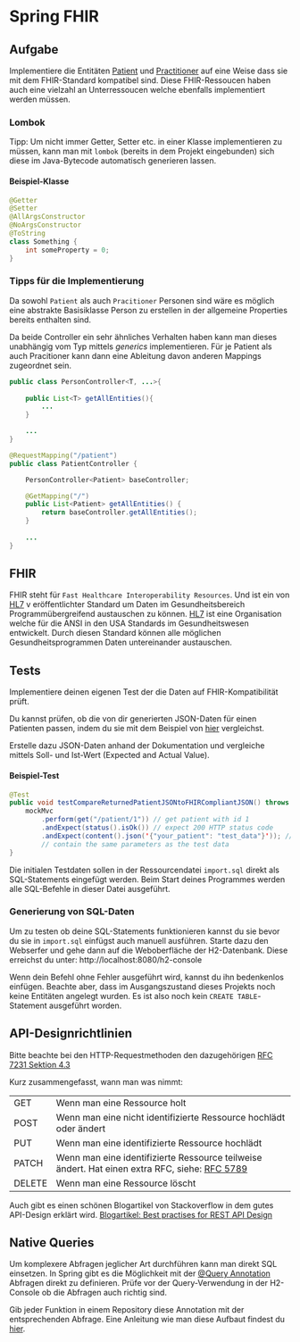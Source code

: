 # Spring FHIR

## Aufgabe
Implementiere die Entitäten [Patient](https://www.hl7.org/fhir/patient.html) und [Practitioner](https://www.hl7.org/fhir/practitionier.html) auf eine Weise dass sie mit dem FHIR-Standard kompatibel sind. Diese FHIR-Ressoucen haben auch eine vielzahl an Unterressoucen welche ebenfalls implementiert werden müssen. 

### Lombok

Tipp: Um nicht immer Getter, Setter etc. in einer Klasse implementieren zu müssen, kann man mit ``lombok``
(bereits in dem Projekt eingebunden) sich diese im Java-Bytecode automatisch generieren lassen.

#### Beispiel-Klasse

```java
@Getter
@Setter
@AllArgsConstructor
@NoArgsConstructor
@ToString
class Something {
    int someProperty = 0;
}
```

### Tipps für die Implementierung
Da sowohl `Patient` als auch `Pracitioner` Personen sind wäre es möglich eine abstrakte Basisiklasse Person zu erstellen
in der allgemeine Properties bereits enthalten sind.

Da beide Controller ein sehr ähnliches Verhalten haben kann man dieses unabhängig vom Typ mittels *generics* implementieren.
Für je Patient als auch Pracitioner kann dann eine Ableitung davon anderen Mappings zugeordnet sein.

```java
public class PersonController<T, ...>{
    
    public List<T> getAllEntities(){
        ...
    }

    ...
}

@RequestMapping("/patient")
public class PatientController {

    PersonController<Patient> baseController;

    @GetMapping("/")
    public List<Patient> getAllEntities() {
        return baseController.getAllEntities();
    }
    
    ...
}

```

## FHIR
FHIR steht für `Fast Healthcare Interoperability Resources`. Und ist ein von [HL7](https://www.hl7.org/about/index.cfm?ref=nav) v
eröffentlichter Standard um Daten im Gesundheitsbereich Programmübergreifend austauschen zu können. 
[HL7](https://www.hl7.org/about/index.cfm?ref=nav) ist eine Organisation welche für die ANSI in den USA Standards 
im Gesundheitswesen entwickelt. Durch diesen Standard können alle möglichen Gesundheitsprogrammen Daten 
untereinander austauschen.


## Tests

Implementiere deinen eigenen Test der die Daten auf FHIR-Kompatibilität prüft. 

Du kannst prüfen, ob die von dir generierten JSON-Daten für einen Patienten passen, indem du sie mit dem Beispiel von [hier](https://www.hl7.org/fhir/patient.html) vergleichst. 

Erstelle dazu JSON-Daten anhand der Dokumentation und vergleiche mittels Soll- und Ist-Wert (Expected and Actual Value).

#### Beispiel-Test

```java
@Test
public void testCompareReturnedPatientJSONtoFHIRCompliantJSON() throws Exception {
    mockMvc
        .perform(get("/patient/1")) // get patient with id 1
        .andExpect(status().isOk()) // expect 200 HTTP status code
        .andExpect(content().json('{"your_patient": "test_data"}')); // returned data should be of type json and
        // contain the same parameters as the test data
}
```

Die initialen Testdaten sollen in der Ressourcendatei `import.sql` direkt als SQL-Statements eingefügt werden. 
Beim Start deines Programmes werden alle SQL-Befehle in dieser Datei ausgeführt.

### Generierung von SQL-Daten
Um zu testen ob deine SQL-Statements funktionieren kannst du sie bevor du sie in `import.sql` einfügst auch manuell 
ausführen. Starte dazu den Webserfer und gehe dann auf die Weboberfläche der H2-Datenbank. 
Diese erreichst du unter: http://localhost:8080/h2-console 

Wenn dein Befehl ohne Fehler ausgeführt wird, kannst du ihn bedenkenlos einfügen. Beachte aber, dass im Ausgangszustand dieses Projekts noch keine Entitäten angelegt wurden. Es ist also noch kein `CREATE TABLE`-Statement ausgeführt worden. 

## API-Designrichtlinien

Bitte beachte bei den HTTP-Requestmethoden den dazugehörigen 
[RFC 7231 Sektion 4.3](https://www.rfc-editor.org/rfc/rfc7231#section-4.3)

Kurz zusammengefasst, wann man was nimmt:
<table>
    <tr>
        <td>GET</td>
        <td>Wenn man eine Ressource holt</td>
    </tr>
    <tr>
        <td>POST</td>
        <td>Wenn man eine nicht identifizierte Ressource hochlädt oder ändert</td>
    </tr>
    <tr>
        <td>PUT</td>
        <td>Wenn man eine identifizierte Ressource hochlädt</td>
    </tr>
    <tr>
        <td>PATCH</td>
        <td>Wenn man eine identifizierte Ressource teilweise ändert. Hat einen extra RFC, siehe: <a href="https://www.rfc-editor.org/rfc/rfc5789">RFC 5789</a></td>
    </tr>
    <tr>
        <td>DELETE</td>
        <td>Wenn man eine Ressource löscht</td>
    </tr>
</table>


Auch gibt es einen schönen Blogartikel von Stackoverflow in dem gutes API-Design erklärt wird. 
[Blogartikel: Best practises for REST API Design](https://stackoverflow.blog/2020/03/02/best-practices-for-rest-api-design/)

## Native Queries

Um komplexere Abfragen jeglicher Art durchführen kann man direkt SQL einsetzen. In Spring gibt es die Möglichkeit 
mit der [@Query Annotation](https://docs.spring.io/spring-data/jpa/docs/current/reference/html/#jpa.query-methods.at-query) 
Abfragen direkt zu definieren. 
Prüfe vor der Query-Verwendung in der H2-Console ob die Abfragen auch richtig sind. 

Gib jeder Funktion in einem Repository diese Annotation mit der entsprechenden Abfrage. Eine Anleitung wie man diese 
Aufbaut findest du [hier](https://www.baeldung.com/spring-data-jpa-query).

